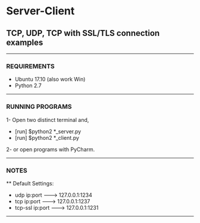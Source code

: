 # Server-Client

## TCP, UDP, TCP with SSL/TLS connection examples

------------------------------------------------------------------------------------------------------------------

### REQUIREMENTS
- Ubuntu 17.10 (also work Win)
- Python 2.7

------------------------------------------------------------------------------------------------------------------

### RUNNING PROGRAMS

1- Open two distinct terminal and,
- [run] $python2 *_server.py
- [run] $python2 *_client.py

2- or open programs with PyCharm.

------------------------------------------------------------------------------------------------------------------

### NOTES

** Default Settings: 

- udp          ip:port ---> 127.0.0.1:1234  
- tcp          ip:port ---> 127.0.0.1:1237
- tcp-ssl      ip:port ---> 127.0.0.1:1231

------------------------------------------------------------------------------------------------------------------
